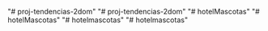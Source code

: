"# proj-tendencias-2dom" 
"# proj-tendencias-2dom" 
"# hotelMascotas" 
"# hotelMascotas" 
"# hotelmascotas" 
"# hotelmascotas" 
